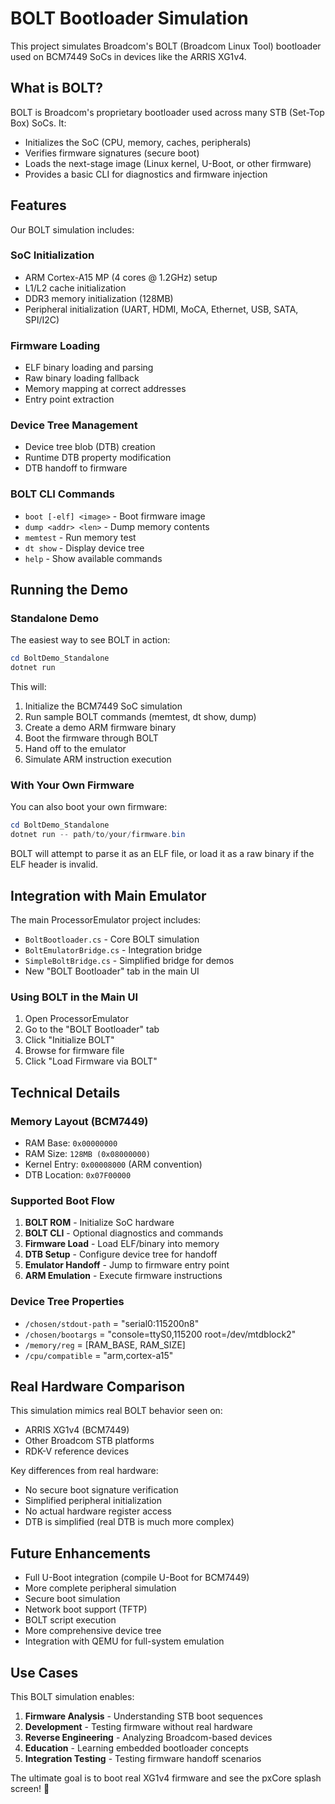 # BOLT Bootloader Simulation

This project simulates Broadcom's BOLT (Broadcom Linux Tool) bootloader used on BCM7449 SoCs in devices like the ARRIS XG1v4.

## What is BOLT?

BOLT is Broadcom's proprietary bootloader used across many STB (Set-Top Box) SoCs. It:
- Initializes the SoC (CPU, memory, caches, peripherals)
- Verifies firmware signatures (secure boot)
- Loads the next-stage image (Linux kernel, U-Boot, or other firmware)
- Provides a basic CLI for diagnostics and firmware injection

## Features

Our BOLT simulation includes:

### SoC Initialization
- ARM Cortex-A15 MP (4 cores @ 1.2GHz) setup
- L1/L2 cache initialization
- DDR3 memory initialization (128MB)
- Peripheral initialization (UART, HDMI, MoCA, Ethernet, USB, SATA, SPI/I2C)

### Firmware Loading
- ELF binary loading and parsing
- Raw binary loading fallback
- Memory mapping at correct addresses
- Entry point extraction

### Device Tree Management
- Device tree blob (DTB) creation
- Runtime DTB property modification
- DTB handoff to firmware

### BOLT CLI Commands
- `boot [-elf] <image>` - Boot firmware image
- `dump <addr> <len>` - Dump memory contents  
- `memtest` - Run memory test
- `dt show` - Display device tree
- `help` - Show available commands

## Running the Demo

### Standalone Demo
The easiest way to see BOLT in action:

```powershell
cd BoltDemo_Standalone
dotnet run
```

This will:
1. Initialize the BCM7449 SoC simulation
2. Run sample BOLT commands (memtest, dt show, dump)
3. Create a demo ARM firmware binary
4. Boot the firmware through BOLT
5. Hand off to the emulator
6. Simulate ARM instruction execution

### With Your Own Firmware
You can also boot your own firmware:

```powershell
cd BoltDemo_Standalone
dotnet run -- path/to/your/firmware.bin
```

BOLT will attempt to parse it as an ELF file, or load it as a raw binary if the ELF header is invalid.

## Integration with Main Emulator

The main ProcessorEmulator project includes:
- `BoltBootloader.cs` - Core BOLT simulation
- `BoltEmulatorBridge.cs` - Integration bridge
- `SimpleBoltBridge.cs` - Simplified bridge for demos
- New "BOLT Bootloader" tab in the main UI

### Using BOLT in the Main UI
1. Open ProcessorEmulator
2. Go to the "BOLT Bootloader" tab
3. Click "Initialize BOLT"
4. Browse for firmware file
5. Click "Load Firmware via BOLT"

## Technical Details

### Memory Layout (BCM7449)
- RAM Base: `0x00000000`
- RAM Size: `128MB (0x08000000)`
- Kernel Entry: `0x00008000` (ARM convention)
- DTB Location: `0x07F00000`

### Supported Boot Flow
1. **BOLT ROM** - Initialize SoC hardware
2. **BOLT CLI** - Optional diagnostics and commands
3. **Firmware Load** - Load ELF/binary into memory
4. **DTB Setup** - Configure device tree for handoff
5. **Emulator Handoff** - Jump to firmware entry point
6. **ARM Emulation** - Execute firmware instructions

### Device Tree Properties
- `/chosen/stdout-path` = "serial0:115200n8"
- `/chosen/bootargs` = "console=ttyS0,115200 root=/dev/mtdblock2"
- `/memory/reg` = [RAM_BASE, RAM_SIZE]
- `/cpu/compatible` = "arm,cortex-a15"

## Real Hardware Comparison

This simulation mimics real BOLT behavior seen on:
- ARRIS XG1v4 (BCM7449)
- Other Broadcom STB platforms
- RDK-V reference devices

Key differences from real hardware:
- No secure boot signature verification
- Simplified peripheral initialization
- No actual hardware register access
- DTB is simplified (real DTB is much more complex)

## Future Enhancements

- Full U-Boot integration (compile U-Boot for BCM7449)
- More complete peripheral simulation
- Secure boot simulation
- Network boot support (TFTP)
- BOLT script execution
- More comprehensive device tree
- Integration with QEMU for full-system emulation

## Use Cases

This BOLT simulation enables:
1. **Firmware Analysis** - Understanding STB boot sequences
2. **Development** - Testing firmware without real hardware  
3. **Reverse Engineering** - Analyzing Broadcom-based devices
4. **Education** - Learning embedded bootloader concepts
5. **Integration Testing** - Testing firmware handoff scenarios

The ultimate goal is to boot real XG1v4 firmware and see the pxCore splash screen! 🚀
